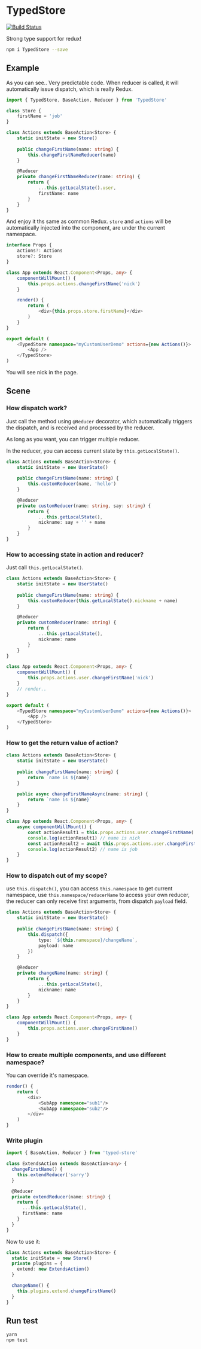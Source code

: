 # TypedStore

<a href="https://travis-ci.org/ascoders/typed-store"><img src="https://img.shields.io/travis/ascoders/typed-store/master.svg?style=flat" alt="Build Status"></a>

Strong type support for redux!

```bash
npm i TypedStore --save
```

## Example

As you can see.. Very predictable code. When reducer is called, it will automatically issue dispatch, which is really Redux.

```typescript
import { TypedStore, BaseAction, Reducer } from 'TypedStore'

class Store {
    firstName = 'job'
}

class Actions extends BaseAction<Store> {
    static initState = new Store()
   
    public changeFirstName(name: string) {
        this.changeFirstNameReducer(name)
    }

    @Reducer
    private changeFirstNameReducer(name: string) {
        return {
            ...this.getLocalState().user,
            firstName: name
        }
    }
}
```

And enjoy it ths same as common Redux. `store` and `actions` will be automatically injected into the component, are under the current namespace.

```typescript
interface Props {
    actions?: Actions
    store?: Store
}

class App extends React.Component<Props, any> {
    componentWillMount() {
        this.props.actions.changeFirstName('nick')
    }

    render() {
        return (
            <div>{this.props.store.firstName}</div>
        )
    }
}

export default (
    <TypedStore namespace="myCustomUserDemo" actions={new Actions()}>
        <App />
    </TypedStore>
)
```

You will see nick in the page.

## Scene

### How dispatch work?

Just call the method using `@Reducer` decorator, which automatically triggers the dispatch, and is received and processed by the reducer.

As long as you want, you can trigger multiple reducer.

In the reducer, you can access current state by `this.getLocalState()`.

```typescript
class Actions extends BaseAction<Store> {
    static initState = new UserState()
   
    public changeFirstName(name: string) {
        this.customReducer(name, 'hello')
    }

    @Reducer
    private customReducer(name: string, say: string) {
        return {
            ...this.getLocalState(),
            nickname: say + '' + name
        }
    }
}
```

### How to accessing state in action and reducer?

Just call `this.getLocalState()`.

```typescript
class Actions extends BaseAction<Store> {
    static initState = new UserState()
   
    public changeFirstName(name: string) {
        this.customReducer(this.getLocalState().nickname + name)
    }

    @Reducer
    private customReducer(name: string) {
        return {
            ...this.getLocalState(),
            nickname: name
        }
    }
}

class App extends React.Component<Props, any> {
    componentWillMount() {
        this.props.actions.user.changeFirstName('nick')
    }
    // render..
}

export default (
    <TypedStore namespace="myCustomUserDemo" actions={new Actions()}>
        <App />
    </TypedStore>
)
```

### How to get the return value of action?

```typescript
class Actions extends BaseAction<Store> {
    static initState = new UserState()
   
    public changeFirstName(name: string) {
        return `name is ${name}`
    }

    public async changeFirstNameAsync(name: string) {
        return `name is ${name}`
    }
}

class App extends React.Component<Props, any> {
    async componentWillMount() {
        const actionResult1 = this.props.actions.user.changeFirstName('nick')
        console.log(actionResult1) // name is nick
        const actionResult2 = await this.props.actions.user.changeFirstNameAsync('job')
        console.log(actionResult2) // name is job
    }
}
```

### How to dispatch out of my scope?

use `this.dispatch()`, you can access `this.namespace` to get current namespace, use `this.namespace/reducerName` to access your own reducer, the reducer can only receive first arguments, from dispatch `payload` field.

```typescript
class Actions extends BaseAction<Store> {
    static initState = new UserState()
   
    public changeFirstName(name: string) {
        this.dispatch({
            type: `${this.namespace}/changeName`,
            payload: name
        })
    }

    @Reducer
    private changeName(name: string) {
        return {
            ...this.getLocalState(),
            nickname: name
        }
    }
}

class App extends React.Component<Props, any> {
    componentWillMount() {
        this.props.actions.user.changeFirstName()
    }
}
```

### How to create multiple components, and use different namespace?

You can override it's namespace.

```typescript
render() {
    return (
        <div>
            <SubApp namespace="sub1"/>
            <SubApp namespace="sub2"/>
        </div>
    )
}
```

### Write plugin

```typescript
import { BaseAction, Reducer } from 'typed-store'

class ExtendsAction extends BaseAction<any> {
  changeFirstName() {
    this.extendReducer('sarry')
  }

  @Reducer
  private extendReducer(name: string) {
    return {
      ...this.getLocalState(),
      firstName: name
    }
  }
}
```

Now to use it:

```typescript
class Actions extends BaseAction<Store> {
  static initState = new Store()
  private plugins = {
    extend: new ExtendsAction()
  }

  changeName() { 
    this.plugins.extend.changeFirstName()
  }
}
```

## Run test

```bash
yarn
npm test
```